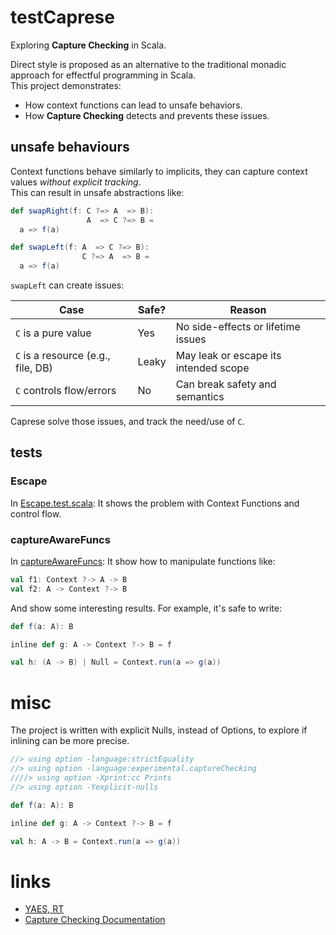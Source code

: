 # testCaprese


Exploring **Capture Checking** in Scala.

Direct style is proposed as an alternative to the traditional monadic approach for effectful programming in Scala.  
This project demonstrates:

- How context functions can lead to unsafe behaviors.
- How **Capture Checking** detects and prevents these issues.

## unsafe behaviours

Context functions behave similarly to implicits, they can capture context values *without explicit tracking*.  
This can result in unsafe abstractions like:

```scala
def swapRight(f: C ?=> A  => B): 
                 A  => C ?=> B = 
  a => f(a)

def swapLeft(f: A  => C ?=> B): 
                C ?=> A  => B = 
  a => f(a)
```

`swapLeft` can create issues:

| Case                               | Safe? | Reason                                |
|------------------------------------|-------| ------------------------------------- |
| `C` is a pure value                | Yes   | No side-effects or lifetime issues    |
| `C` is a resource (e.g., file, DB) | Leaky | May leak or escape its intended scope |
| `C` controls flow/errors           | No    | Can break safety and semantics        |

Caprese solve those issues, and track the need/use of `C`.

## tests

### Escape
In [Escape.test.scala](./Escape.test.scala):
It shows the problem with Context Functions and control flow.

### captureAwareFuncs
In [captureAwareFuncs](./captureAwareFuncs.scala):
It show how to manipulate functions like:
```scala
val f1: Context ?-> A -> B
val f2: A -> Context ?-> B
```
And show some interesting results. For example, it's safe to write:
```scala
def f(a: A): B

inline def g: A -> Context ?-> B = f

val h: (A -> B) | Null = Context.run(a => g(a))
```

# misc

The project is written with explicit Nulls, instead of Options, to explore if inlining can be more precise.
```scala
//> using option -language:strictEquality
//> using option -language:experimental.captureChecking
////> using option -Xprint:cc Prints
//> using option -Yexplicit-nulls
```
```scala
def f(a: A): B

inline def g: A -> Context ?-> B = f

val h: A -> B = Context.run(a => g(a))
```

# links
* [YAES, RT](https://github.com/rcardin/yaes/discussions/33)
* [Capture Checking Documentation](https://docs.scala-lang.org/scala3/reference/experimental/cc.html)
